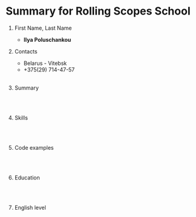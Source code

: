 # Summary for Rolling Scopes School

1. First Name, Last Name

   - **Ilya Poluschankou** <br>

2. Contacts

   - Belarus - Vitebsk
   - +375(29) 714-47-57
     <br><br>

3. Summary

   
     <br><br>

4. Skills

   
     <br><br>

5. Code examples

   
     <br><br>

6. Education

   
     <br><br>

7. English level
   
